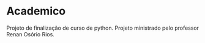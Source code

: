 # Academico
Projeto de finalização de curso de python. Projeto ministrado pelo professor Renan Osório Rios.
